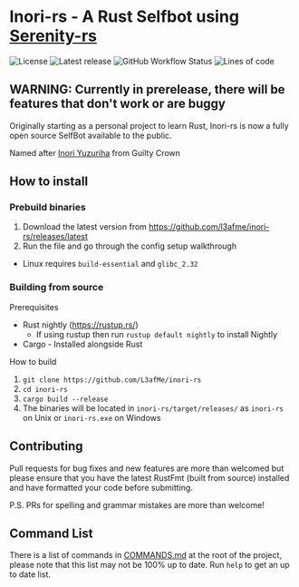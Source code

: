 # Inori-rs - A Rust Selfbot using [Serenity-rs](https://github.com/serenity-rs/serenity/)
![License](https://img.shields.io/github/license/L3afMe/Inori-rs?color=%23FAB1ED&style=for-the-badge)
![Latest release](https://img.shields.io/github/v/release/L3afMe/Inori-rs?include_prereleases&color=%23FAB1ED&style=for-the-badge)
![GitHub Workflow Status](https://img.shields.io/github/workflow/status/L3afMe/Inori-rs/Rust%20Checker?color=%23FAB1ED&style=for-the-badge)
![Lines of code](https://img.shields.io/tokei/lines/github/L3afMe/inori-rs?color=%23FAB1ED&style=for-the-badge)

## WARNING: Currently in prerelease, there will be features that don't work or are buggy

Originally starting as a personal project to learn Rust, 
Inori-rs is now a fully open source SelfBot available to the public. 

Named after [Inori Yuzuriha](https://guiltycrown.fandom.com/wiki/Inori_Yuzuriha) from Guilty Crown

## How to install

### Prebuild binaries

1) Download the latest version from https://github.com/l3afme/inori-rs/releases/latest
2) Run the file and go through the config setup walkthrough
  - Linux requires `build-essential` and `glibc_2.32`

### Building from source

Prerequisites
- Rust nightly (https://rustup.rs/)
  - If using rustup then run `rustup default nightly` to install Nightly
- Cargo - Installed alongside Rust

How to build
1) `git clone https://github.com/L3afMe/inori-rs`
2) `cd inori-rs`
3) `cargo build --release`
4) The binaries will be located in `inori-rs/target/releases/` as `inori-rs` on Unix or `inori-rs.exe` on Windows

## Contributing

Pull requests for bug fixes and new features are more than welcomed but please ensure that you have the latest RustFmt (built from source) installed and have formatted your code before submitting.

P.S. PRs for spelling and grammar mistakes are more than welcome!

## Command List

There is a list of commands in [COMMANDS.md](COMMANDS.md) at the root of the project, please note that this list may not be 100% up to date. Run `help` to get an up to date list.
